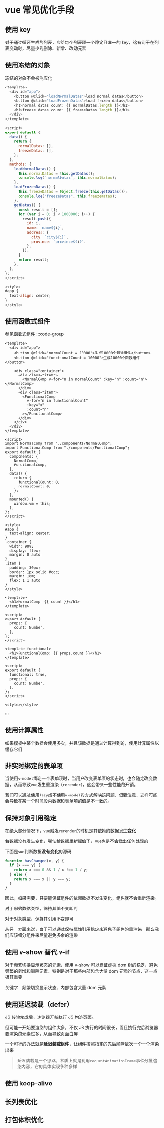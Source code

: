 # vue 常见优化手段

## 使用 key

对于通过循环生成的列表，应给每个列表项一个稳定且唯一的 key，这有利于在列表变动时，尽量少的删除、新增、改动元素

## 使用冻结的对象

冻结的对象不会被响应化

```js
<template>
  <div id="app">
    <button @click="loadNormalDatas">load normal datas</button>
    <button @click="loadFrozenDatas">load frozen datas</button>
    <h1>normal datas count: {{ normalDatas.length }}</h1>
    <h1>freeze datas count: {{ freezeDatas.length }}</h1>
  </div>
</template>

<script>
export default {
  data() {
    return {
      normalDatas: [],
      freezeDatas: [],
    };
  },
  methods: {
    loadNormalDatas() {
      this.normalDatas = this.getDatas();
      console.log("normalDatas", this.normalDatas);
    },
    loadFrozenDatas() {
      this.freezeDatas = Object.freeze(this.getDatas());
      console.log("freezeDatas", this.freezeDatas);
    },
    getDatas() {
      const result = [];
      for (var i = 0; i < 1000000; i++) {
        result.push({
          id: i,
          name: `name${i}`,
          address: {
            city: `city${i}`,
            province: `province${i}`,
          },
        });
      }
      return result;
    },
  },
};
</script>

<style>
#app {
  text-align: center;
}
</style>
```

## 使用函数式组件

参见[函数式组件](https://v2.cn.vuejs.org/v2/guide/render-function.html#%E5%87%BD%E6%95%B0%E5%BC%8F%E7%BB%84%E4%BB%B6)
:::code-group

```vue [App.vue]
<template>
  <div id="app">
    <button @click="normalCount = 10000">生成10000个普通组件</button>
    <button @click="functionalCount = 10000">生成10000个函数组件</button>

    <div class="container">
      <div class="item">
        <NormalComp v-for="n in normalCount" :key="n" :count="n"></NormalComp>
      </div>
      <div class="item">
        <FunctionalComp
          v-for="n in functionalCount"
          :key="n"
          :count="n"
        ></FunctionalComp>
      </div>
    </div>
  </div>
</template>

<script>
import NormalComp from "./components/NormalComp";
import FunctionalComp from "./components/FunctionalComp";
export default {
  components: {
    NormalComp,
    FunctionalComp,
  },
  data() {
    return {
      functionalCount: 0,
      normalCount: 0,
    };
  },
  mounted() {
    window.vm = this;
  },
};
</script>

<style>
#app {
  text-align: center;
}
.container {
  width: 90%;
  display: flex;
  margin: 0 auto;
}
.item {
  padding: 30px;
  border: 1px solid #ccc;
  margin: 1em;
  flex: 1 1 auto;
}
</style>
```

```vue [components/NormalComp.vue]
<template>
  <h1>NormalComp: {{ count }}</h1>
</template>

<script>
export default {
  props: {
    count: Number,
  },
};
</script>
```

```vue [components/FunctionalComp.vue]
<template functional>
  <h1>FunctionalComp: {{ props.count }}</h1>
</template>

<script>
export default {
  functional: true,
  props: {
    count: Number,
  },
};
</script>

<style></style>
```

:::

## 使用计算属性

如果模板中某个数据会使用多次，并且该数据是通过计算得到的，使用计算属性以缓存它们

## 非实时绑定的表单项

当使用`v-model`绑定一个表单项时，当用户改变表单项的状态时，也会随之改变数据，从而导致`vue`发生重渲染（`rerender`），这会带来一些性能的开销。

我们可以通过使用`lazy`或不使用`v-model`的方式解决该问题，但要注意，这样可能会导致在某一个时间段内数据和表单项的值是不一致的。

## 保持对象引用稳定

在绝大部分情况下，`vue`触发`rerender`的时机是其依赖的数据发生**变化**

若数据没有发生变化，哪怕给数据重新赋值了，`vue`也是不会做出任何处理的

下面是`vue`判断数据**没有变化**的源码

```js
function hasChanged(x, y) {
  if (x === y) {
    return x === 0 && 1 / x !== 1 / y;
  } else {
    return x === x || y === y;
  }
}
```

因此，如果需要，只要能保证组件的依赖数据不发生变化，组件就不会重新渲染。

对于原始数据类型，保持其值不变即可

对于对象类型，保持其引用不变即可

从另一方面来说，由于可以通过保持属性引用稳定来避免子组件的重渲染，那么我们应该细分组件来尽量避免多余的渲染

## 使用 v-show 替代 v-if

对于频繁切换显示状态的元素，使用 v-show 可以保证虚拟 dom 树的稳定，避免频繁的新增和删除元素，特别是对于那些内部包含大量 dom 元素的节点，这一点极其重要

关键字：频繁切换显示状态、内部包含大量 dom 元素

## 使用延迟装载（defer）

JS 传输完成后，浏览器开始执行 JS 构造页面。

但可能一开始要渲染的组件太多，不仅 JS 执行的时间很长，而且执行完后浏览器要渲染的元素过多，从而导致页面白屏

一个可行的办法就是**延迟装载组件**，让组件按照指定的先后顺序依次一个一个渲染出来

> 延迟装载是一个思路，本质上就是利用`requestAnimationFrame`事件分批渲染内容，它的具体实现多种多样

## 使用 keep-alive

## 长列表优化

## 打包体积优化
